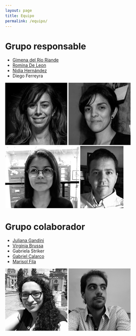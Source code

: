 ```yaml
---
layout: page
title: Equipo
permalink: /equipo/
---
```


# Grupo responsable

* [Gimena del Río Riande][gimena-profile]
* [Romina De Leon][romina-profile]
* [Nidia Hernández][nidia-profile]
* Diego Ferreyra

![Gimena photo](/assets/img/equipo/Gimena-micrositio.jpg)
![Romina photo](/assets/img/equipo/Romina-micrositio.jpg)
![Nidia photo](/assets/img/equipo/Nidia-micrositio.jpg)
![Diego photo](/assets/img/equipo/Diego-micrositio.jpg)

# Grupo colaborador

* [Juliana Gandini][juliana-profile]
* [Virginia Brussa][virginia-profile]
* Gabriela Striker
* [Gabriel Calarco][gabriel-profile]
* [Marisol Fila][marisol-profile]

![Juliana photo](/assets/img/equipo/juliana-micrositio.jpg)
![Gabriel photo](/assets/img/equipo/Gabriel-micrositio.jpg)

[gimena-profile]: http://aahd.net.ar/personas/gimena-del-rio-riande
[romina-profile]: http://www.conicet.gov.ar/new_scp/detalle.php?keywords=&amp;id=25837&amp;datos_academicos=yes
[virginia-profile]: http://www.cim.unr.edu.ar/miembro/46/virginia-brussa-ballaris
[nidia-profile]: http://www.conicet.gov.ar/new_scp/detalle.php?id=53027&keywords=nidia+hernandez&datos_academicos=yes
[marisol-profile]: https://lsa.umich.edu/rll/people/graduate-students/mafila.html
[juliana-profile]:http://www.conicet.gov.ar/new_scp/detalle.php?id=34299&datos_academicos=yes
[gabriel-profile]: http://aahd.net.ar/personas/gabriel-calarco
